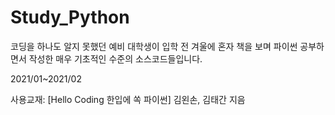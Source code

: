 # Study_Python
코딩을 하나도 알지 못했던 예비 대학생이 입학 전 겨울에 혼자 책을 보며 파이썬 공부하면서 작성한 매우 기초적인 수준의 소스코드들입니다.

2021/01~2021/02

사용교재: [Hello Coding 한입에 쏙 파이썬] 김왼손, 김태간 지음

